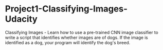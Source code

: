 # Project1-Classifying-Images-Udacity
Classifying Images - Learn how to use a pre-trained CNN image classifier to write a script that identifies whether images are of dogs. If the image is identified as a dog, your program will identify the dog's breed. 
